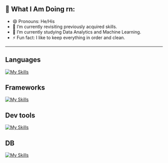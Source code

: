 ##  👀 What I Am Doing rn:

<p>
	
- 😄 Pronouns: He/His
- 🔭 I’m currently revisiting previously acquired skills. 
- 🌱 I’m currently studying Data Analytics and Machine Learning.
- ⚡ Fun fact: I like to keep everything in order and clean.
</p>

<hr>


## Languages

[![My Skills](https://skillicons.dev/icons?i=c,cpp,ts,js,python,java)](https://skillicons.dev)

## Frameworks

[![My Skills](https://skillicons.dev/icons?i=html,css,react,nodejs,expressjs,nextjs,flutter,tailwind,bootstrap&perline=7)](https://skillicons.dev)

## Dev tools

[![My Skills](https://skillicons.dev/icons?i=linux,git,docker,kubernetes,nginx,aws,cloudflare)](https://skillicons.dev)

## DB

[![My Skills](https://skillicons.dev/icons?i=mongodb,postgres,prisma)](https://skillicons.dev)
